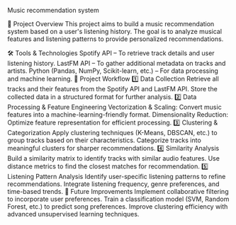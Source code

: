 Music recommendation system

📌 Project Overview
This project aims to build a music recommendation system based on a user's listening history. The goal is to analyze musical features and listening patterns to provide personalized recommendations.

🛠 Tools & Technologies
Spotify API – To retrieve track details and user listening history.
LastFM API – To gather additional metadata on tracks and artists.
Python (Pandas, NumPy, Scikit-learn, etc.) – For data processing and machine learning.
🚀 Project Workflow
1️⃣ Data Collection
Retrieve all tracks and their features from the Spotify API and LastFM API.
Store the collected data in a structured format for further analysis.
2️⃣ Data Processing & Feature Engineering
Vectorization & Scaling: Convert music features into a machine-learning-friendly format.
Dimensionality Reduction: Optimize feature representation for efficient processing.
3️⃣ Clustering & Categorization
Apply clustering techniques (K-Means, DBSCAN, etc.) to group tracks based on their characteristics.
Categorize tracks into meaningful clusters for sharper recommendations.
4️⃣ Similarity Analysis
Build a similarity matrix to identify tracks with similar audio features.
Use distance metrics to find the closest matches for recommendation.
5️⃣ Listening Pattern Analysis
Identify user-specific listening patterns to refine recommendations.
Integrate listening frequency, genre preferences, and time-based trends.
📌 Future Improvements
Implement collaborative filtering to incorporate user preferences.
Train a classification model (SVM, Random Forest, etc.) to predict song preferences.
Improve clustering efficiency with advanced unsupervised learning techniques.
